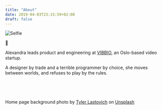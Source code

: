 ```yaml
---
title: "About"
date: 2019-04-03T23:15:59+02:00
draft: false
---
```


![Selfie](/images/selfie.jpg)

:wave:

Alexandra leads product and engineering at [VIBBIO](https://vibbio.com), an Oslo-based video startup.

A designer by trade and a terrible programmer by choice, she moves between worlds, and refuses to play by the rules.

&nbsp;

&nbsp;

Home page background photo by [Tyler Lastovich](https://unsplash.com/photos/ddLiNMqWAOM?utm_source=unsplash&utm_medium=referral&utm_content=creditCopyText) on [Unsplash](https://unsplash.com/?utm_source=unsplash&utm_medium=referral&utm_content=creditCopyText)